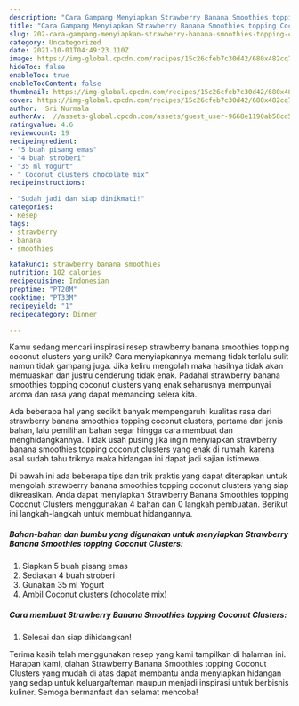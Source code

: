 ```yaml
---
description: "Cara Gampang Menyiapkan Strawberry Banana Smoothies topping Coconut Clusters yang Lezat Sekali"
title: "Cara Gampang Menyiapkan Strawberry Banana Smoothies topping Coconut Clusters yang Lezat Sekali"
slug: 202-cara-gampang-menyiapkan-strawberry-banana-smoothies-topping-coconut-clusters-yang-lezat-sekali
category: Uncategorized
date: 2021-10-01T04:49:23.110Z
image: https://img-global.cpcdn.com/recipes/15c26cfeb7c30d42/680x482cq70/strawberry-banana-smoothies-topping-coconut-clusters-foto-resep-utama.jpg
hideToc: false
enableToc: true
enableTocContent: false
thumbnail: https://img-global.cpcdn.com/recipes/15c26cfeb7c30d42/680x482cq70/strawberry-banana-smoothies-topping-coconut-clusters-foto-resep-utama.jpg
cover: https://img-global.cpcdn.com/recipes/15c26cfeb7c30d42/680x482cq70/strawberry-banana-smoothies-topping-coconut-clusters-foto-resep-utama.jpg
author:  Sri Nurmala
authorAv:  //assets-global.cpcdn.com/assets/guest_user-9668e1190ab58cd58d666d5934e79c79da2e02f4421a6ed9abc4b163da97d6e7.png
ratingvalue: 4.6
reviewcount: 19
recipeingredient:
- "5 buah pisang emas"
- "4 buah stroberi"
- "35 ml Yogurt"
- " Coconut clusters chocolate mix"
recipeinstructions:

- "Sudah jadi dan siap dinikmati!"
categories:
- Resep
tags:
- strawberry
- banana
- smoothies

katakunci: strawberry banana smoothies 
nutrition: 102 calories
recipecuisine: Indonesian
preptime: "PT20M"
cooktime: "PT33M"
recipeyield: "1"
recipecategory: Dinner

---
```



Kamu sedang mencari inspirasi resep strawberry banana smoothies topping coconut clusters yang unik? Cara menyiapkannya memang tidak terlalu sulit namun tidak gampang juga. Jika keliru mengolah maka hasilnya tidak akan memuaskan dan justru cenderung tidak enak. Padahal strawberry banana smoothies topping coconut clusters yang enak seharusnya mempunyai aroma dan rasa yang dapat memancing selera kita.




Ada beberapa hal yang sedikit banyak mempengaruhi kualitas rasa dari strawberry banana smoothies topping coconut clusters, pertama dari jenis bahan, lalu pemilihan bahan segar hingga cara membuat dan menghidangkannya. Tidak usah pusing jika ingin menyiapkan strawberry banana smoothies topping coconut clusters yang enak di rumah, karena asal sudah tahu triknya maka hidangan ini dapat jadi sajian istimewa.


Di bawah ini ada beberapa tips dan trik praktis yang dapat diterapkan untuk mengolah strawberry banana smoothies topping coconut clusters yang siap dikreasikan. Anda dapat menyiapkan Strawberry Banana Smoothies topping Coconut Clusters menggunakan 4 bahan dan 0 langkah pembuatan. Berikut ini langkah-langkah untuk membuat hidangannya.

<!--inarticleads1-->

##### Bahan-bahan dan bumbu yang digunakan untuk menyiapkan Strawberry Banana Smoothies topping Coconut Clusters:

1. Siapkan 5 buah pisang emas
1. Sediakan 4 buah stroberi
1. Gunakan 35 ml Yogurt
1. Ambil  Coconut clusters (chocolate mix)




<!--inarticleads2-->

##### Cara membuat Strawberry Banana Smoothies topping Coconut Clusters:


1. Selesai dan siap dihidangkan!



Terima kasih telah menggunakan resep yang kami tampilkan di halaman ini. Harapan kami, olahan Strawberry Banana Smoothies topping Coconut Clusters yang mudah di atas dapat membantu anda menyiapkan hidangan yang sedap untuk keluarga/teman maupun menjadi inspirasi untuk berbisnis kuliner. Semoga bermanfaat dan selamat mencoba!
